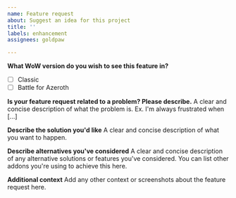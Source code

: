 ```yaml
---
name: Feature request
about: Suggest an idea for this project
title: ''
labels: enhancement
assignees: goldpaw

---
```


**What WoW version do you wish to see this feature in?**
- [ ] Classic
- [ ] Battle for Azeroth

**Is your feature request related to a problem? Please describe.**
A clear and concise description of what the problem is. Ex. I'm always frustrated when [...]

**Describe the solution you'd like**
A clear and concise description of what you want to happen.

**Describe alternatives you've considered**
A clear and concise description of any alternative solutions or features you've considered. You can list other addons you're using to achieve this here.

**Additional context**
Add any other context or screenshots about the feature request here.
